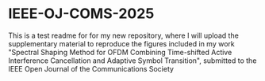 # IEEE-OJ-COMS-2025

This is a test readme for for my new repository, where I will upload the supplementary material to reproduce the figures included in my work "Spectral Shaping Method for OFDM Combining Time-shifted Active Interference Cancellation and Adaptive Symbol Transition", submitted to the IEEE Open Journal of the Communications Society
